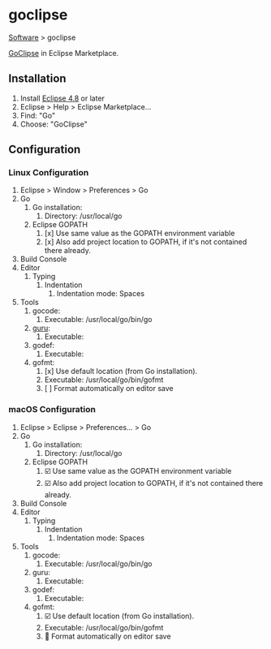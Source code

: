 # goclipse

[Software](README.md#G) > goclipse

[GoClipse](https://marketplace.eclipse.org/content/goclipse) in Eclipse Marketplace.

## Installation

1. Install [Eclipse 4.8](eclipse-4.8) or later
1. Eclipse > Help > Eclipse Marketplace...
1. Find: "Go"
1. Choose: "GoClipse"

## Configuration

### Linux Configuration

1. Eclipse > Window > Preferences > Go
1. Go
    1. Go installation:
        1. Directory: /usr/local/go
    1. Eclipse GOPATH
        1. [x] Use same value as the GOPATH environment variable
        1. [x] Also add project location to GOPATH, if it's not contained there already.
1. Build Console
1. Editor
    1. Typing
        1. Indentation
            1. Indentation mode: Spaces
1. Tools
    1. gocode:
        1. Executable: /usr/local/go/bin/go
    1. [guru](guru.md):
        1. Executable:
    1. godef:
        1. Executable:
    1. gofmt:
        1. [x] Use default location (from Go installation).
        1. Executable: /usr/local/go/bin/gofmt
        1. [ ] Format automatically on editor save

### macOS Configuration

1. Eclipse > Eclipse > Preferences... > Go
1. Go
    1. Go installation:
        1. Directory: /usr/local/go
    1. Eclipse GOPATH
        1. :ballot_box_with_check: Use same value as the GOPATH environment variable
        1. :ballot_box_with_check: Also add project location to GOPATH, if it's not contained there already.
1. Build Console
1. Editor
    1. Typing
        1. Indentation
            1. Indentation mode: Spaces
1. Tools
    1. gocode:
        1. Executable: /usr/local/go/bin/go
    1. guru:
        1. Executable:
    1. godef:
        1. Executable:
    1. gofmt:
        1. :ballot_box_with_check: Use default location (from Go installation).
        1. Executable: /usr/local/go/bin/gofmt
        1. :black_square_button: Format automatically on editor save
